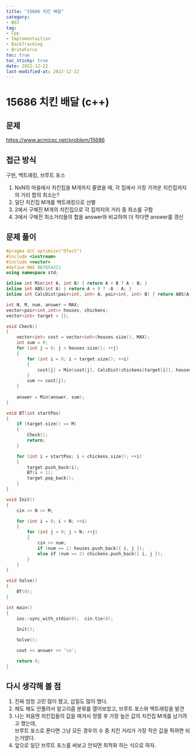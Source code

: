 ```yaml
---
title: "15686 치킨 배달"
category:
- BOJ
tag:
- Cpp
- Implementaition
- BackTracking
- BruteForce
toc: true
toc_sticky: true
date: 2022-12-22
last-modified-at: 2022-12-22
---
```


# 15686 치킨 배달 (c++)

## 문제
https://www.acmicpc.net/problem/15686

## 접근 방식
구현, 백트래킹, 브루트 포스
1. NxN의 마을에서 치킨집을 M개까지 줄였을 때, 각 집에서 가장 가까운 치킨집까지의 거리 합의 최소는?
2. 일단 치킨집 M개를 백트래킹으로 선별
3. 2에서 구해진 M개의 치킨집으로 각 집까지의 거리 중 최소를 구함
4. 3에서 구해진 최소거리들의 합을 answer와 비교하여 더 작다면 answer를 갱신

## 문제 풀이
```c++
#pragma GCC optimize("Ofast")
#include <iostream>
#include <vector>
#define MAX 987654321
using namespace std;

inline int Min(int A, int B) { return A < B ? A : B; }
inline int ABS(int A) { return A < 0 ? -A : A; }
inline int CalcDist(pair<int, int> A, pair<int, int> B) { return ABS(A.first - B.first) + ABS(A.second - B.second); }

int N, M, num, answer = MAX;
vector<pair<int,int>> houses, chickens;
vector<int> target = {};

void Check()
{
	vector<int> cost = vector<int>(houses.size(), MAX);
	int sum = 0;
	for (int j = 0; j < houses.size(); ++j)
	{
		for (int i = 0; i < target.size(); ++i)
		{
			cost[j] = Min(cost[j], CalcDist(chickens[target[i]], houses[j]));
		}
		sum += cost[j];
	}
	
	answer = Min(answer, sum);
}

void BT(int startPos)
{
	if (target.size() == M)
	{
		Check();
        return;
	}

	for (int i = startPos; i < chickens.size(); ++i)
	{
		target.push_back(i);
		BT(i + 1);
		target.pop_back();
	}
}

void Init()
{
	cin >> N >> M;

	for (int i = 0; i < N; ++i)
	{
		for (int j = 0; j < N; ++j)
		{
			cin >> num;
			if (num == 1) houses.push_back({ i, j });
			else if (num == 2) chickens.push_back({ i, j });
		}
	}
}

void Solve()
{
	BT(0);
}

int main()
{
	ios::sync_with_stdio(0);  cin.tie(0);
	
	Init();

	Solve();

	cout << answer << '\n';

	return 0;
}
```

## 다시 생각해 볼 점
1. 진짜 엄청 고민 많이 했고, 삽질도 많이 했다.
2. 해도 해도 안풀려서 알고리즘 분류를 열어보았고, 브루트 포스와 백트래킹을 발견
3. 나는 처음엔 치킨집들의 값을 매겨서 정렬 후 가장 높은 값의 치킨집 M개를 남기려고 했는데,   
   브루트 포스로 푼다면 그냥 모든 경우의 수 중 치킨 거리가 가장 작은 값을 픽하면 되는거였다.
4. 앞으로 일단 브루트 포스를 써보고 안되면 최적화 하는 식으로 하자.